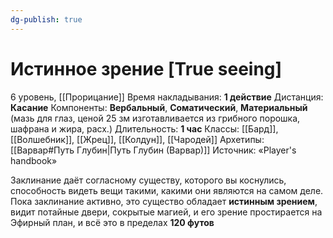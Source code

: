 ```yaml
---
dg-publish: true
---
```

# Истинное зрение [True seeing]
6 уровень, [[Прорицание]]
Время накладывания: **1 действие**
Дистанция: **Касание**
Компоненты: **Вербальный**, **Соматический**, **Материальный** (мазь для глаз, ценой 25 зм изготавливается из грибного порошка, шафрана и жира, расх.)
Длительность: **1 час**
Классы: [[Бард]], [[Волшебник]], [[Жрец]], [[Колдун]], [[Чародей]]
Архетипы: [[Варвар#Путь Глубин|Путь Глубин (Варвар)]]
Источник: «Player's handbook»

Заклинание даёт согласному существу, которого вы коснулись, способность видеть вещи такими, какими они являются на самом деле. Пока заклинание активно, это существо обладает **истинным зрением**, видит потайные двери, сокрытые магией, и его зрение простирается на Эфирный план, и всё это в пределах **120 футов**